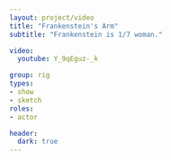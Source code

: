 ```yaml
---
layout: project/video
title: "Frankenstein's Arm"
subtitle: "Frankenstein is 1/7 woman."

video:
  youtube: Y_9qEguz-_k

group: rig
types:
- show
- sketch
roles:
- actor

header:
  dark: true
---
```

